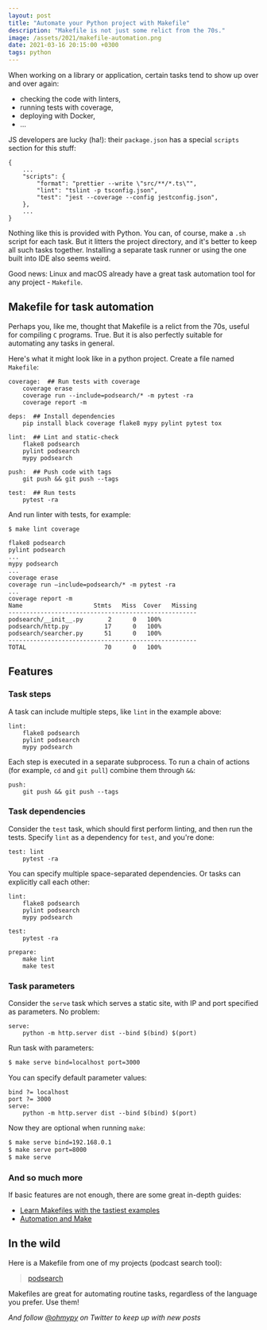 ```yaml
---
layout: post
title: "Automate your Python project with Makefile"
description: "Makefile is not just some relict from the 70s."
image: /assets/2021/makefile-automation.png
date: 2021-03-16 20:15:00 +0300
tags: python
---
```


When working on a library or application, certain tasks tend to show up over and over again:

-   checking the code with linters,
-   running tests with coverage,
-   deploying with Docker,
-   ...

JS developers are lucky (ha!): their `package.json` has a special `scripts` section for this stuff:

```
{
    ...
    "scripts": {
        "format": "prettier --write \"src/**/*.ts\"",
        "lint": "tslint -p tsconfig.json",
        "test": "jest --coverage --config jestconfig.json",
    },
    ...
}
```

Nothing like this is provided with Python. You can, of course, make a `.sh` script for each task. But it litters the project directory, and it's better to keep all such tasks together. Installing a separate task runner or using the one built into IDE also seems weird.

Good news: Linux and macOS already have a great task automation tool for any project - `Makefile`.

## Makefile for task automation

Perhaps you, like me, thought that Makefile is a relict from the 70s, useful for compiling `C` programs. True. But it is also perfectly suitable for automating any tasks in general.

Here's what it might look like in a python project. Create a file named `Makefile`:

```
coverage:  ## Run tests with coverage
	coverage erase
	coverage run --include=podsearch/* -m pytest -ra
	coverage report -m

deps:  ## Install dependencies
	pip install black coverage flake8 mypy pylint pytest tox

lint:  ## Lint and static-check
	flake8 podsearch
	pylint podsearch
	mypy podsearch

push:  ## Push code with tags
	git push && git push --tags

test:  ## Run tests
	pytest -ra
```

And run linter with tests, for example:

```
$ make lint coverage

flake8 podsearch
pylint podsearch
...
mypy podsearch
...
coverage erase
coverage run —include=podsearch/* -m pytest -ra
...
coverage report -m
Name                    Stmts   Miss  Cover   Missing
-----------------------------------------------------
podsearch/__init__.py       2      0   100%
podsearch/http.py          17      0   100%
podsearch/searcher.py      51      0   100%
-----------------------------------------------------
TOTAL                      70      0   100%
```

## Features

### Task steps

A task can include multiple steps, like `lint` in the example above:

```
lint:
	flake8 podsearch
	pylint podsearch
	mypy podsearch
```

Each step is executed in a separate subprocess. To run a chain of actions (for example, `cd` and `git pull`) combine them through `&&`:

```
push:
	git push && git push --tags
```

### Task dependencies

Consider the `test` task, which should first perform linting, and then run the tests. Specify `lint` as a dependency for `test`, and you're done:

```
test: lint
	pytest -ra
```

You can specify multiple space-separated dependencies. Or tasks can explicitly call each other:

```
lint:
	flake8 podsearch
	pylint podsearch
	mypy podsearch

test:
	pytest -ra

prepare:
	make lint
	make test
```

### Task parameters

Consider the `serve` task which serves a static site, with IP and port specified as parameters. No problem:

```
serve:
	python -m http.server dist --bind $(bind) $(port)
```

Run task with parameters:

```bash
$ make serve bind=localhost port=3000
```

You can specify default parameter values:

```
bind ?= localhost
port ?= 3000
serve:
	python -m http.server dist --bind $(bind) $(port)
```

Now they are optional when running `make`:

```bash
$ make serve bind=192.168.0.1
$ make serve port=8000
$ make serve
```

### And so much more

If basic features are not enough, there are some great in-depth guides:

-   [Learn Makefiles with the tastiest examples](https://makefiletutorial.com)
-   [Automation and Make](https://swcarpentry.github.io/make-novice/reference.html)

## In the wild

Here is a Makefile from one of my projects (podcast search tool):

> [podsearch](https://github.com/nalgeon/podsearch-py/blob/master/Makefile)

Makefiles are great for automating routine tasks, regardless of the language you prefer. Use them!

_And follow [@ohmypy](https://twitter.com/ohmypy) on Twitter to keep up with new posts_
